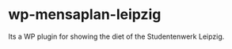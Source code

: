 wp-mensaplan-leipzig
====================

Its a WP plugin for showing the diet of the Studentenwerk Leipzig.

